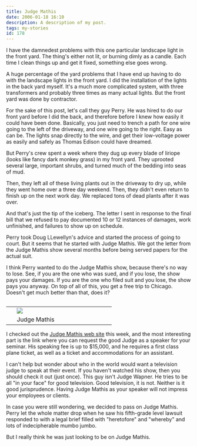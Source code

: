 ```yaml
---
title: Judge Mathis
date: 2006-01-18 16:10
description: A description of my post.
tags: my-stories
id: 178
---
```

I have the damnedest problems with this one particular landscape light in the front yard.  The thing's either not lit, or burning dimly as a candle.  Each time I clean things up and get it fixed, something else goes wrong.

A huge percentage of the yard problems that I have end up having to do with the landscape lights in the front yard.  I did the installation of the lights in the back yard myself.  It's a much more complicated system, with three transformers and probably three times as many actual lights.  But the front yard was done by contractor.


For the sake of this post, let's call they guy Perry.  He was hired to do our front yard before I did the back, and therefore before I knew how easily it could have been done.  Basically, you just need to trench a path for one wire going to the left of the driveway, and one wire going to the right.  Easy as can be.  The lights snap directly to the wire, and get their low-voltage power as easily and safely as Thomas Edison could have dreamed.

But Perry's crew spent a week where they dug up every blade of liriope (looks like fancy dark monkey grass) in my front yard.  They uprooted several large, important shrubs, and turned much of the bedding into seas of mud.

Then, they left all of these living plants out in the driveway to dry up, while they went home over a three day weekend.  Then, they didn't even return to finish up on the next work day.  We replaced tons of dead plants after it was over.

And that's just the tip of the iceberg.  The letter I sent in response to the final bill that we refused to pay documented 10 or 12 instances of damages, work unfinished, and failures to show up on schedule.

Perry took Doug LLewellyn's advice and started the process of going to court.  But it seems that he started with Judge Mathis.  We got the letter from the Judge Mathis show several months before being served papers for the actual suit.

I think Perry wanted to do the Judge Mathis show, because there's no way to lose.  See, if you are the one who was sued, and if you lose, the show pays your damages.  If you are the one who filed suit and you lose, the show pays you anyway.  On top of all of this, you get a free trip to Chicago.  Doesn't get much better than that, does it?

<table cellpadding="2" align="right"><tr><td width="5" rowspan="2"><spacer type="block" width="5" height="1"></spacer></td><td width="250" ><img src="/img/judgemathis.jpg"/></td></tr><tr><td class="caption" width="250">Judge Mathis</td></tr></table>

I checked out the <a href="http://www.askjudgemathis.com/" target="_blank">Judge Mathis web site</a> this week, and the most interesting part is the link where you can request the good Judge as a speaker for your seminar.  His speaking fee is up to $15,000, and he requires a first class plane ticket, as well as a ticket and accommodations for an assistant.

I can't help but wonder about who in the world would want a television judge to speak at their event.  If you haven't watched his show, then you should check it out (just once).  This guy isn't Judge Wapner.  He tries to be all "in your face" for good television.  Good television, it is not.  Neither is it good jurisprudence.  Having Judge Mathis as your speaker will not impress your employees or clients.

In case you were still wondering, we decided to pass on Judge Mathis.  Perry let the whole matter drop when he saw his fifth-grade level lawsuit responded to with a legal brief filled with "heretofore" and "whereby" and lots of indecipherable mumbo jumbo.

But I really think he was just looking to be on Judge Mathis.